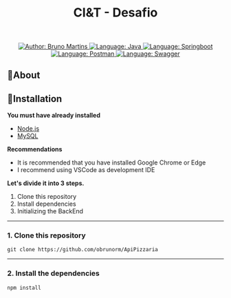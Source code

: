 <h1 align="center">
	CI&T - Desafio
</h1>


</a>
</div>

<div>
    <p align="center">
        <em>
            <br><br>
        </em>
    <a href="https://www.linkedin.com/in/bruno-martins-8667b0180/" target="_blank">
        <img src="https://img.shields.io/static/v1?label=Author&message=Bruno&color=00ba6d&style=for-the-badge&logo=LinkedIn" alt="Author: Bruno Martins">
    
  <a href="#">
		<img  src="https://img.shields.io/static/v1?label=Language&message=Java&color=red&style=for-the-badge&logo=Java"  alt="Language: Java">
	</a>
	<a href="#">
		<img src="https://img.shields.io/static/v1?label=Framework&message=Springboot&color=green&style=for-the-badge&logo=Ghost"  alt="Language: Springboot">
	</a>

   <a href="#">
		<img src="https://img.shields.io/static/v1?label=Tests&message=Postman&color=dark&style=for-the-badge&logo=Ghost"  alt="Language: Postman">
	</a>

   <a href="#">
		<img src="https://img.shields.io/static/v1?label=Framework&message=Swagger&color=dark&style=for-the-badge&logo=Ghost"  alt="Language: Swagger">
	</a>
    </p>
</div>

## 📌About



## 📕Installation

**You must have already installed**
- [Node.js](https://nodejs.org/en/)
- [MySQL](https://dev.mysql.com/downloads/)

**Recommendations**
-   It is recommended that you have installed Google Chrome or Edge
-   I recommend using VSCode as development IDE

**Let's divide it into 3 steps.**
1. Clone this repository
2. Install dependencies
3. Initializing the BackEnd
  ---
### 1. Clone this repository
```
git clone https://github.com/obrunorm/ApiPizzaria
```
---
### 2. Install the dependencies
```
npm install
```

